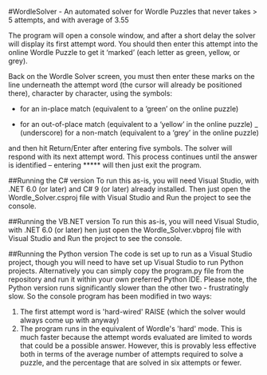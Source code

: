 #WordleSolver - An automated solver for Wordle Puzzles that never takes > 5 attempts, and with average of 3.55

The program will open a console window, and after a short delay the solver will display its first attempt word. You should then enter this attempt into the online Wordle Puzzle to get it ‘marked’ (each letter as green, yellow, or grey).

Back on the Wordle Solver screen, you must then enter these marks on the line underneath the attempt word  (the cursor will already be positioned there), character by character, using the symbols:

* for an in-place match (equivalent to a ‘green’ on the online puzzle)
+ for an out-of-place match (equivalent to a ‘yellow’ in the online puzzle)
_ (underscore) for a non-match (equivalent to a ‘grey’ in the online puzzle)

and then hit Return/Enter after entering five symbols. The solver will respond with its next attempt word. This process continues until the answer is identified – entering ***** will then just exit the program. 

##Running the C# version
To run this as-is, you will need Visual Studio, with .NET 6.0 (or later) and C# 9 (or later) already installed. Then just open the Wordle_Solver.csproj file with Visual Studio and Run the project to see the console.

##Running the VB.NET version
To run this as-is, you will need Visual Studio, with .NET 6.0 (or later) hen just open the Wordle_Solver.vbproj file with Visual Studio and Run the project to see the console.

##Running the Python version
The code is set up to run as a Visual Studio project, though you will need to have set up Visual Studio to run Python projects. Alternatively you can simply copy the program.py file from the repository and run it within your own preferred Python IDE. Please note, the Python version runs significantly slower than the other two - frustratingly slow. So the console program has been modified in two ways:

1. The first attempt word is  'hard-wired' RAISE (which the solver would always come up with anyway)
2. The program runs in the equivalent of Wordle's 'hard' mode. This is much faster because the attempt words evaluated are limited to
words that could be a possible answer. However, this is provably less effective both in terms of the average number of attempts required
to solve a puzzle, and the percentage that are solved in six attempts or fewer.


